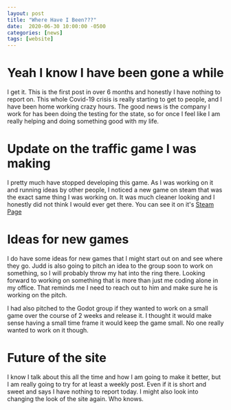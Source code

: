 ```yaml
---
layout: post
title: "Where Have I Been???"
date:  2020-06-30 10:00:00 -0500
categories: [news]
tags: [website]
---
```


# Yeah I know I have been gone a while

I get it. This is the first post in over 6 months and honestly I have nothing to report on. This whole Covid-19 crisis is really starting to get to people, and I have been home working crazy hours. The good news is the company I work for has been doing the testing for the state, so for once I feel like I am really helping and doing something good with my life.

# Update on the traffic game I was making

I pretty much have stopped developing this game. As I was working on it and running ideas by other people, I noticed a new game on steam that was the exact same thing I was working on. It was much cleaner looking and I honestly did not think I would ever get there. You can see it on it's <a href="https://store.steampowered.com/app/1102580/Traffix/">Steam Page</a>

# Ideas for new games

I do have some ideas for new games that I might start out on and see where they go. Judd is also going to pitch an idea to the group soon to work on something, so I will probably throw my hat into the ring there. Looking forward to working on something that is more than just me coding alone in my office. That reminds me I need to reach out to him and make sure he is working on the pitch.

I had also pitched to the Godot group if they wanted to work on a small game over the course of 2 weeks and release it. I thought it would make sense having a small time frame it would keep the game small. No one really wanted to work on it though.

# Future of the site

I know I talk about this all the time and how I am going to make it better, but I am really going to try for at least a weekly post. Even if it is short and sweet and says I have nothing to report today. I might also look into changing the look of the site again. Who knows.
